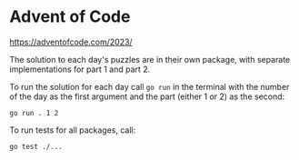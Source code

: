 # Advent of Code

https://adventofcode.com/2023/

The solution to each day's puzzles are in their own package, with separate
implementations for part 1 and part 2.

To run the solution for each day call `go run` in the terminal with the number
of the day as the first argument and the part (either 1 or 2) as the second:

```
go run . 1 2
```

To run tests for all packages, call:

```
go test ./...
```
